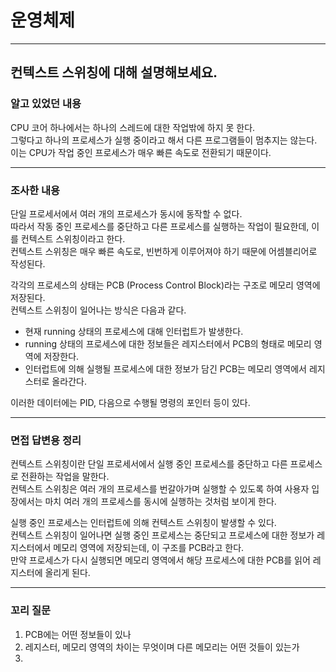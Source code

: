# 운영체제

---

## 컨텍스트 스위칭에 대해 설명해보세요.

### 알고 있었던 내용

CPU 코어 하나에서는 하나의 스레드에 대한 작업밖에 하지 못 한다.  
그렇다고 하나의 프로세스가 실행 중이라고 해서 다른 프로그램들이 멈추지는 않는다.  
이는 CPU가 작업 중인 프로세스가 매우 빠른 속도로 전환되기 때문이다.

---

### 조사한 내용

단일 프로세서에서 여러 개의 프로세스가 동시에 동작할 수 없다.  
따라서 작동 중인 프로세스를 중단하고 다른 프로세스를 실행하는 작업이 필요한데, 이를 컨텍스트 스위칭이라고 한다.   
컨텍스트 스위칭은 매우 빠른 속도로, 빈번하게 이루어져야 하기 때문에 어셈블리어로 작성된다.  

각각의 프로세스의 상태는 PCB (Process Control Block)라는 구조로 메모리 영역에 저장된다.  
컨텍스트 스위칭이 일어나는 방식은 다음과 같다.
- 현재 running 상태의 프로세스에 대해 인터럽트가 발생한다.
- running 상태의 프로세스에 대한 정보들은 레지스터에서 PCB의 형태로 메모리 영역에 저장한다.
- 인터럽트에 의해 실행될 프로세스에 대한 정보가 담긴 PCB는 메모리 영역에서 레지스터로 올라간다.  

이러한 데이터에는 PID, 다음으로 수행될 명령의 포인터 등이 있다.

---

### 면접 답변용 정리

컨텍스트 스위칭이란 단일 프로세서에서 실행 중인 프로세스를 중단하고 다른 프로세스로 전환하는 작업을 말한다.  
컨텍스트 스위칭은 여러 개의 프로세스를 번갈아가며 실행할 수 있도록 하여
사용자 입장에서는 마치 여러 개의 프로세스를 동시에 실행하는 것처럼 보이게 한다.  

실행 중인 프로세스는 인터럽트에 의해 컨텍스트 스위칭이 발생할 수 있다.  
컨텍스트 스위칭이 일어나면 실행 중인 프로세스는 중단되고 프로세스에 대한 정보가 레지스터에서 메모리 영역에 저장되는데, 이 구조를 PCB라고 한다.  
만약 프로세스가 다시 실행되면 메모리 영역에서 해당 프로세스에 대한 PCB를 읽어 레지스터에 올리게 된다.

---

### 꼬리 질문

1. PCB에는 어떤 정보들이 있나
2. 레지스터, 메모리 영역의 차이는 무엇이며 다른 메모리는 어떤 것들이 있는가
3. 
